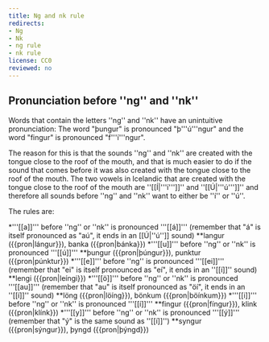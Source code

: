 ```yaml
---
title: Ng and nk rule
redirects:
- Ng
- Nk
- ng rule
- nk rule
license: CC0
reviewed: no
---
```


## Pronunciation before ''ng'' and ''nk''
Words that contain the letters ''ng'' and ''nk'' have an unintuitive pronunciation: The word "þungur" is pronounced "þ'''ú'''ngur" and the word "fingur" is pronounced "f'''í'''ngur".

The reason for this is that the sounds ''ng'' and ''nk'' are created with the tongue close to the roof of the mouth, and that is much easier to do if the sound that comes before it was also created with the tongue close to the roof of the mouth. The two vowels in Icelandic that are created with the tongue close to the roof of the mouth are ''[[Í|'''í''']]'' and ''[[Ú|'''ú''']]'' and therefore all sounds before ''ng'' and ''nk'' want to either be ''í'' or ''ú''.

The rules are:

*'''[[a]]''' before ''ng'' or ''nk'' is pronounced '''[[á]]''' (remember that "á" is itself pronounced as "aú", it ends in an [[Ú|''ú'']] sound)
**langur ({{pron|lángur}}), banka ({{pron|bánka}})
*'''[[u]]''' before ''ng'' or ''nk'' is pronounced '''[[ú]]'''
**þungur ({{pron|þúngur}}), punktur ({{pron|púnktur}})
*'''[[e]]''' before ''ng'' is pronounced '''[[ei]]''' (remember that "ei" is itself pronounced as "eí", it ends in an ''[[í]]'' sound)
**lengi ({{pron|leíngi}})
*'''[[ö]]''' before ''ng'' or ''nk'' is pronounced '''[[au]]''' (remember that "au" is itself pronounced as "öí", it ends in an ''[[í]]'' sound)
**löng ({{pron|löíng}}), bönkum ({{pron|böínkum}})
*'''[[i]]''' before ''ng'' or ''nk'' is pronounced '''[[í]]'''
**fingur ({{pron|fíngur}}), klink ({{pron|klínk}})
*'''[[y]]''' before ''ng'' or ''nk'' is pronounced '''[[ý]]''' (remember that "ý" is the same sound as ''[[í]]'')
**syngur ({{pron|sýngur}}), þyngd ({{pron|þýngd}})

